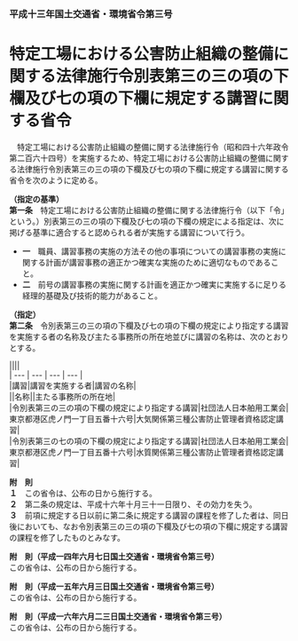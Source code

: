 ### 平成十三年国土交通省・環境省令第三号  
# 特定工場における公害防止組織の整備に関する法律施行令別表第三の三の項の下欄及び七の項の下欄に規定する講習に関する省令  
　特定工場における公害防止組織の整備に関する法律施行令（昭和四十六年政令第二百六十四号）を実施するため、特定工場における公害防止組織の整備に関する法律施行令別表第三の三の項の下欄及び七の項の下欄に規定する講習に関する省令を次のように定める。  
  
**（指定の基準）**  
**第一条**　特定工場における公害防止組織の整備に関する法律施行令（以下「令」という。）別表第三の三の項の下欄及び七の項の下欄の規定による指定は、次に掲げる基準に適合すると認められる者が実施する講習について行う。  
* **一**　職員、講習事務の実施の方法その他の事項についての講習事務の実施に関する計画が講習事務の適正かつ確実な実施のために適切なものであること。  
* **二**　前号の講習事務の実施に関する計画を適正かつ確実に実施するに足りる経理的基礎及び技術的能力があること。  
  
**（指定）**  
**第二条**　令別表第三の三の項の下欄及び七の項の下欄の規定により指定する講習を実施する者の名称及び主たる事務所の所在地並びに講習の名称は、次のとおりとする。  

||||  
| --- | --- | --- | --- |  
|講習|講習を実施する者|講習の名称|  
||名称||主たる事務所の所在地|  
|令別表第三の三の項の下欄の規定により指定する講習|社団法人日本舶用工業会|東京都港区虎ノ門一丁目五番十六号|大気関係第三種公害防止管理者資格認定講習|  
|令別表第三の七の項の下欄の規定により指定する講習|社団法人日本舶用工業会|東京都港区虎ノ門一丁目五番十六号|水質関係第三種公害防止管理者資格認定講習|  
  
  
**附　則**  
**１**　この省令は、公布の日から施行する。  
**２**　第二条の規定は、平成十六年十月三十一日限り、その効力を失う。  
**３**　前項に規定する日以前に第二条に規定する講習の課程を修了した者は、同日後においても、なお令別表第三の三の項の下欄及び七の項の下欄に規定する講習の課程を修了したものとみなす。  
  
**附　則（平成一四年六月七日国土交通省・環境省令第三号）**  
この省令は、公布の日から施行する。  
  
**附　則（平成一五年六月三日国土交通省・環境省令第三号）**  
この省令は、公布の日から施行する。  
  
**附　則（平成一六年六月二三日国土交通省・環境省令第三号）**  
この省令は、公布の日から施行する。  
  

